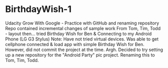 # BirthdayWish-1
Udacity Grow With Google - Practice with GitHub and renaming repository
Repo contained incremental changes of sample work
From Tom, Tim, Todd - layout then... tried 
Birthday Wish for Ben &amp; Connecting to my Android Phone (LG G3 Stylus)
Note: Have not tried virtual devices. Was able to get cellphone connected & load app with simple Birthday Wish for Ben.
However, did not commit the project at the time. Argh.
Decided to try setting up a new repository for the "Android Party" pic project.
Renaming this to Tom, Tim, Todd.
